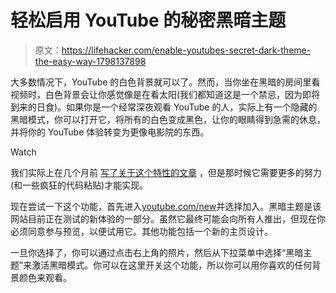 # 轻松启用 YouTube 的秘密黑暗主题

> 原文：<https://lifehacker.com/enable-youtubes-secret-dark-theme-the-easy-way-1798137898>

大多数情况下，YouTube 的白色背景就可以了。然而，当你坐在黑暗的房间里看视频时，白色背景会让你感觉像是在看太阳(我们都知道这是一个禁忌，因为即将到来的日食)。如果你是一个经常深夜观看 YouTube 的人，实际上有一个隐藏的黑暗模式，你可以打开它，将所有的白色变成黑色，让你的眼睛得到急需的休息，并将你的 YouTube 体验转变为更像电影院的东西。

Watch

我们实际上在几个月前 [写了关于这个特性的文章](http://lifehacker.com/how-to-enable-youtubes-secret-dark-mode-in-chrome-1794327293) ，但是那时候它需要更多的努力(和一些疯狂的代码粘贴)才能实现。

现在尝试一下这个功能，首先进入[youtube.com/new](https://www.youtube.com/new)并选择加入。黑暗主题是该网站目前正在测试的新体验的一部分。虽然它最终可能会向所有人推出，但现在你必须同意参与预览，以便试用它。其他功能包括一个新的主页设计。

一旦你选择了，你可以通过点击右上角的照片，然后从下拉菜单中选择“黑暗主题”来激活黑暗模式。你可以在这里开关这个功能，所以你可以用你喜欢的任何背景颜色来观看。